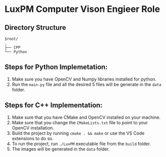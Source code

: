 # LuxPM Computer Vison Engieer Role

## Directory Structure

```
$root/
.
├── CPP 
└── Python
```

## Steps for Python Implemetation: 
1. Make sure you have OpenCV and Numpy libraries installed for python.
2. Run the ```main.py``` file and all the desired 5 files will be generate in the ```data``` folder.


## Steps for C++ Implementation:
1. Make sure that you have CMake and OpenCV installed on your machine. 
2. Make sure that you change the ```CMakeLists.txt``` file to point to your OpenCV installation.
3. Build the project by running ```cmake . && make``` or use the VS Code extensions to do so. 
4. To run the project, run ```./LuxPM``` executable file from the ```build``` folder. 
5. The images will be generated in the ```data``` folder. 
